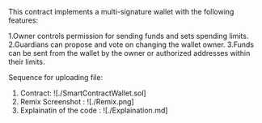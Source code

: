 This contract implements a multi-signature wallet with the following features:

1.Owner controls permission for sending funds and sets spending limits.
2.Guardians can propose and vote on changing the wallet owner.
3.Funds can be sent from the wallet by the owner or authorized addresses within their limits.

Sequence for uploading file:
1. Contract: ![./SmartContractWallet.sol]
2. Remix Screenshot : ![./Remix.png]
3. Explainatin of the code : ![./Explaination.md]
